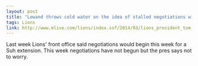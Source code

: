 ```yaml
---
layout: post
title: "Lewand throws cold water on the idea of stalled negotiations with Suh's agency"
tags: Lions
link: http://www.mlive.com/lions/index.ssf/2014/03/lions_president_tom_lewand_con.html
---
```


Last week Lions' front office said negotiations would begin this week for a Suh extension.  This week negotiations have not begun but the pres says not to worry.
